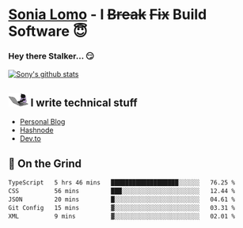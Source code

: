 # [Sonia Lomo](https://sonylomo.github.io/) - I ~~Break~~ ~~Fix~~ Build Software 😇
### Hey there Stalker... 😏 

<a href="https://github.com/sonylomo/github-readme-stats">
  <img align="center" src="https://media.giphy.com/media/lU05nFSW6Y2A/giphy.gif" alt="Sony's github stats" />
</a>

## <img src="assets/devcat.gif" width="40"> I write technical stuff
- [Personal Blog](https://www.sonylomo.dev/blog)
- [Hashnode](https://sonylomo.hashnode.dev/)
- [Dev.to](https://dev.to/sonylomo)

## 🤡 On the Grind
<!--START_SECTION:waka-->

```txt
TypeScript   5 hrs 46 mins   ███████████████████░░░░░░   76.25 %
CSS          56 mins         ███░░░░░░░░░░░░░░░░░░░░░░   12.44 %
JSON         20 mins         █░░░░░░░░░░░░░░░░░░░░░░░░   04.61 %
Git Config   15 mins         ▓░░░░░░░░░░░░░░░░░░░░░░░░   03.31 %
XML          9 mins          ▓░░░░░░░░░░░░░░░░░░░░░░░░   02.01 %
```

<!--END_SECTION:waka-->
